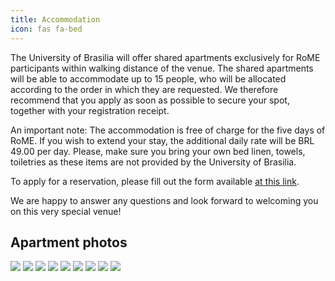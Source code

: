 ```yaml
---
title: Accommodation
icon: fas fa-bed
---
```


The University of Brasilia will offer shared apartments exclusively for RoME participants within walking distance of the venue. The shared apartments will be able to accommodate up to 15 people, who will be allocated according to the order in which they are requested. We therefore recommend that you apply as soon as possible to secure your spot, together with your registration receipt.
 
An important note: The accommodation is free of charge for the five days of RoME. If you wish to extend your stay, the additional daily rate will be BRL 49.00 per day.  Please, make sure you bring your own bed linen, towels, toiletries as these items are not provided by the University of Brasilia.
 
To apply for a reservation, please fill out the form available [at this link](https://forms.gle/8SjQUkptNUxJoqYJ6).
 
We are happy to answer any questions and look forward to welcoming you on this very special venue!


## <i class="fas fa-camera" style="color:var(--theme-color)"></i> Apartment photos

![](/assets/image/colina/colina2.jpeg) 
![](/assets/image/colina/colina3.jpeg) 
![](/assets/image/colina/colina4.jpeg) 
![](/assets/image/colina/colina5.jpeg) 
![](/assets/image/colina/colina6.jpeg) 
![](/assets/image/colina/colina7.jpeg) 
![](/assets/image/colina/colina8.jpeg) 
![](/assets/image/colina/colina9.jpeg) 
![](/assets/image/colina/colina10.jpeg)